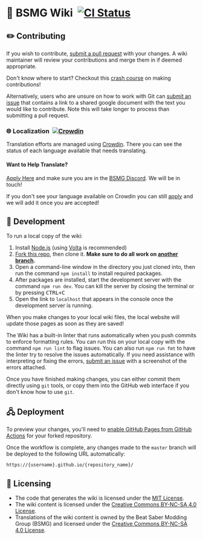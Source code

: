 # 📖 BSMG Wiki &nbsp;[![CI Status](https://github.com/bsmg/wiki/workflows/Wiki%20CI/badge.svg)](https://github.com/bsmg/wiki/actions)

## ✏️ Contributing

If you wish to contribute, [submit a pull request](https://github.com/bsmg/wiki/pulls) with your changes. A wiki maintainer will review your contributions and merge them in if deemed appropriate.

Don't know where to start? Checkout this [crash course](https://docs.google.com/document/d/1r6IP6l3uo8rc__GxfLkpaToxheeXotdYaKEj3oWB2js/edit?usp=sharing) on making contributions!

Alternatively, users who are unsure on how to work with Git can [submit an issue](https://github.com/bsmg/wiki/issues) that contains a link to a shared google document with the text you would like to contribute. Note this will take longer to process than submitting a pull request.

### 🌐 Localization &nbsp;[![Crowdin](https://badges.crowdin.net/bsmg-wiki/localized.svg)](https://crowdin.com/project/bsmg-wiki)

Translation efforts are managed using [Crowdin](https://crowdin.com/project/bsmg-wiki).
There you can see the status of each language available that needs translating.

#### Want to Help Translate?

[Apply Here](https://forms.gle/e3BqA3poMjESARe76) and make sure you are in the [BSMG Discord](https://discord.gg/beatsabermods). We will be in touch!

If you don't see your language available on Crowdin you can still [apply](https://forms.gle/e3BqA3poMjESARe76) and we will add it once you are accepted!

## 🧪 Development

To run a local copy of the wiki:

1. Install [Node.js](https://nodejs.org/en/download/) (using [Volta](https://volta.sh/) is recommended)
2. [Fork this repo](https://guides.github.com/activities/forking/), then clone it. **Make sure to do all work on [another branch](https://help.github.com/en/github/collaborating-with-issues-and-pull-requests/creating-and-deleting-branches-within-your-repository#creating-a-branch).**
3. Open a command-line window in the directory you just cloned into, then run the command `npm install` to install required packages.
4. After packages are installed, start the development server with the command `npm run dev`. You can kill the server by closing the terminal or by pressing <kbd>CTRL+C</kbd>
5. Open the link to `localhost` that appears in the console once the development server is running.

When you make changes to your local wiki files, the local website will update those pages as soon as they are saved!

The Wiki has a built-in linter that runs automatically when you push commits to enforce formatting rules. You can run this on your local copy with the command `npm run lint` to flag issues. You can also run `npm run fmt` to have the linter try to resolve the issues automatically. If you need assistance with interpreting or fixing the errors, [submit an issue](https://github.com/bsmg/wiki/issues) with a screenshot of the errors attached.

Once you have finished making changes, you can either commit them directly using `git` tools, or copy them into the GitHub web interface if you don't know how to use `git`.

## 🖧 Deployment

To preview your changes, you'll need to [enable GitHub Pages from GitHub Actions](https://docs.github.com/en/pages/getting-started-with-github-pages/configuring-a-publishing-source-for-your-github-pages-site#publishing-with-a-custom-github-actions-workflow) for your forked repository.

Once the workflow is complete, any changes made to the `master` branch will be deployed to the following URL automatically:

`https://{username}.github.io/{repository_name}/`

## 🔐 Licensing

- The code that generates the wiki is licensed under the [MIT License](https://github.com/bsmg/wiki/blob/master/LICENSE).
- The wiki content is licensed under the [Creative Commons BY-NC-SA 4.0 License](https://github.com/bsmg/wiki/blob/master/wiki/LICENSE).
- Translations of the wiki content is owned by the Beat Saber Modding Group (BSMG) and licensed under the [Creative Commons BY-NC-SA 4.0 License](https://github.com/bsmg/wiki/blob/master/wiki/LICENSE).
